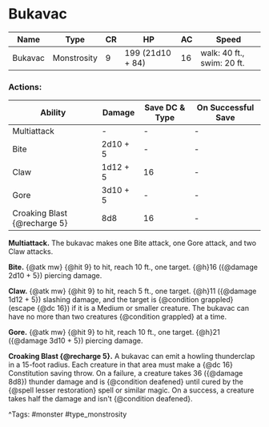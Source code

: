 # Bukavac

| Name | Type | CR | HP | AC | Speed |
|------|------|----|----|----|-------|
| Bukavac | Monstrosity | 9 | 199 (21d10 + 84) | 16 | walk: 40 ft., swim: 20 ft. |

### Actions:

| Ability | Damage | Save DC & Type | On Successful Save |
|---------|--------|----------------|--------------------|
| Multiattack | - | - | - |
| Bite | 2d10 + 5 | - | - |
| Claw | 1d12 + 5 | 16 | - |
| Gore | 3d10 + 5 | - | - |
| Croaking Blast {@recharge 5} | 8d8 | 16 | - |


**Multiattack.** The bukavac makes one Bite attack, one Gore attack, and two Claw attacks.

**Bite.** {@atk mw} {@hit 9} to hit, reach 10 ft., one target. {@h}16 ({@damage 2d10 + 5}) piercing damage.

**Claw.** {@atk mw} {@hit 9} to hit, reach 5 ft., one target. {@h}11 ({@damage 1d12 + 5}) slashing damage, and the target is {@condition grappled} (escape {@dc 16}) if it is a Medium or smaller creature. The bukavac can have no more than two creatures {@condition grappled} at a time.

**Gore.** {@atk mw} {@hit 9} to hit, reach 10 ft., one target. {@h}21 ({@damage 3d10 + 5}) piercing damage.

**Croaking Blast {@recharge 5}.** A bukavac can emit a howling thunderclap in a 15-foot radius. Each creature in that area must make a {@dc 16} Constitution saving throw. On a failure, a creature takes 36 ({@damage 8d8}) thunder damage and is {@condition deafened} until cured by the {@spell lesser restoration} spell or similar magic. On a success, a creature takes half the damage and isn't {@condition deafened}.

^Tags: #monster #type_monstrosity